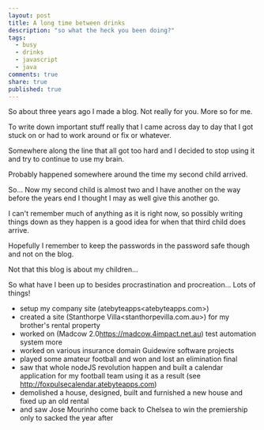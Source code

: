 ```yaml
---
layout: post
title: A long time between drinks
description: "so what the heck you been doing?"
tags: 
  - busy
  - drinks
  - javascript
  - java
comments: true
share: true
published: true
---
```


So about three years ago I made a blog. Not really for you. More so for me. 

To write down important stuff really that I came across day to day that I got stuck on or had to work around or fix or whatever. 

Somewhere along the line that all got too hard and I decided to stop using it and try to continue to use my brain. 

Probably happened somewhere around the time my second child arrived. 

So... Now my second child is almost two and I have another on the way before the years end I thought I may as well give this another go. 

I can't remember much of anything as it is right now, so possibly writing things down as they happen is a good idea for when that third child does arrive.  

Hopefully I remember to keep the passwords in the password safe though and not on the blog. 

Not that this blog is about my children...

So what have I been up to besides procrastination and procreation... Lots of things! 

* setup my company site (atebyteapps<atebyteapps.com>)
* created a site (Stanthorpe Villa<stanthorpevilla.com.au>) for my brother's rental property
* worked on (Madcow 2.0<https://madcow.4impact.net.au>) test automation system more 
* worked on various insurance domain Guidewire software projects
* played some amateur football and won and lost an elimination final 
* saw that whole nodeJS revolution happen and built a calendar application for my football team using it as a result (see <http://foxpulsecalendar.atebyteapps.com>)
* demolished a house, designed, built and furnished a new house and fixed up an old rental
* and saw Jose Mourinho come back to Chelsea to win the premiership only to sacked the year after


